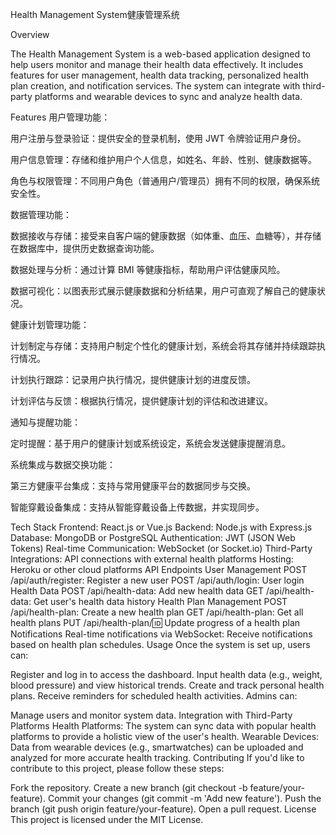 Health Management System健康管理系统

Overview

The Health Management System is a web-based application designed to help users monitor and manage their health data effectively. It includes features for user management, health data tracking, personalized health plan creation, and notification services. The system can integrate with third-party platforms and wearable devices to sync and analyze health data.

Features
用户管理功能：

用户注册与登录验证：提供安全的登录机制，使用 JWT 令牌验证用户身份。

用户信息管理：存储和维护用户个人信息，如姓名、年龄、性别、健康数据等。

角色与权限管理：不同用户角色（普通用户/管理员）拥有不同的权限，确保系统安全性。

数据管理功能：

数据接收与存储：接受来自客户端的健康数据（如体重、血压、血糖等），并存储在数据库中，提供历史数据查询功能。

数据处理与分析：通过计算 BMI 等健康指标，帮助用户评估健康风险。

数据可视化：以图表形式展示健康数据和分析结果，用户可直观了解自己的健康状况。

健康计划管理功能：

计划制定与存储：支持用户制定个性化的健康计划，系统会将其存储并持续跟踪执行情况。

计划执行跟踪：记录用户执行情况，提供健康计划的进度反馈。

计划评估与反馈：根据执行情况，提供健康计划的评估和改进建议。

通知与提醒功能：

定时提醒：基于用户的健康计划或系统设定，系统会发送健康提醒消息。

系统集成与数据交换功能：

第三方健康平台集成：支持与常用健康平台的数据同步与交换。

智能穿戴设备集成：支持从智能穿戴设备上传数据，并实现同步。

Tech Stack
Frontend: React.js or Vue.js
Backend: Node.js with Express.js
Database: MongoDB or PostgreSQL
Authentication: JWT (JSON Web Tokens)
Real-time Communication: WebSocket (or Socket.io)
Third-Party Integrations: API connections with external health platforms
Hosting: Heroku or other cloud platforms
API Endpoints
User Management
POST /api/auth/register: Register a new user
POST /api/auth/login: User login
Health Data
POST /api/health-data: Add new health data
GET /api/health-data: Get user's health data history
Health Plan Management
POST /api/health-plan: Create a new health plan
GET /api/health-plan: Get all health plans
PUT /api/health-plan/:id: Update progress of a health plan
Notifications
Real-time notifications via WebSocket: Receive notifications based on health plan schedules.
Usage
Once the system is set up, users can:

Register and log in to access the dashboard.
Input health data (e.g., weight, blood pressure) and view historical trends.
Create and track personal health plans.
Receive reminders for scheduled health activities.
Admins can:

Manage users and monitor system data.
Integration with Third-Party Platforms
Health Platforms: The system can sync data with popular health platforms to provide a holistic view of the user's health.
Wearable Devices: Data from wearable devices (e.g., smartwatches) can be uploaded and analyzed for more accurate health tracking.
Contributing
If you'd like to contribute to this project, please follow these steps:

Fork the repository.
Create a new branch (git checkout -b feature/your-feature).
Commit your changes (git commit -m 'Add new feature').
Push the branch (git push origin feature/your-feature).
Open a pull request.
License
This project is licensed under the MIT License.
